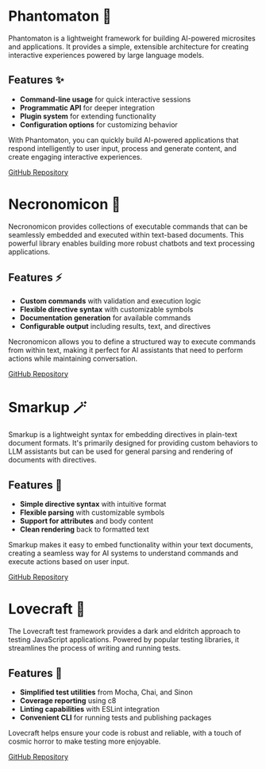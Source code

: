 # Phantomaton 🔮

Phantomaton is a lightweight framework for building AI-powered microsites and applications. It provides a simple, extensible architecture for creating interactive experiences powered by large language models.

## Features ✨

- **Command-line usage** for quick interactive sessions
- **Programmatic API** for deeper integration
- **Plugin system** for extending functionality
- **Configuration options** for customizing behavior

With Phantomaton, you can quickly build AI-powered applications that respond intelligently to user input, process and generate content, and create engaging interactive experiences.

[GitHub Repository](https://github.com/phantomaton-ai/phantomaton)

# Necronomicon 📖

Necronomicon provides collections of executable commands that can be seamlessly embedded and executed within text-based documents. This powerful library enables building more robust chatbots and text processing applications.

## Features ⚡️

- **Custom commands** with validation and execution logic
- **Flexible directive syntax** with customizable symbols
- **Documentation generation** for available commands
- **Configurable output** including results, text, and directives

Necronomicon allows you to define a structured way to execute commands from within text, making it perfect for AI assistants that need to perform actions while maintaining conversation.

[GitHub Repository](https://github.com/phantomaton-ai/necronomicon)

# Smarkup 🪄

Smarkup is a lightweight syntax for embedding directives in plain-text document formats. It's primarily designed for providing custom behaviors to LLM assistants but can be used for general parsing and rendering of documents with directives.

## Features 📝

- **Simple directive syntax** with intuitive format
- **Flexible parsing** with customizable symbols
- **Support for attributes** and body content
- **Clean rendering** back to formatted text

Smarkup makes it easy to embed functionality within your text documents, creating a seamless way for AI systems to understand commands and execute actions based on user input.

[GitHub Repository](https://github.com/phantomaton-ai/smarkup)

# Lovecraft 🐙

The Lovecraft test framework provides a dark and eldritch approach to testing JavaScript applications. Powered by popular testing libraries, it streamlines the process of writing and running tests.

## Features 🧪

- **Simplified test utilities** from Mocha, Chai, and Sinon
- **Coverage reporting** using c8
- **Linting capabilities** with ESLint integration
- **Convenient CLI** for running tests and publishing packages

Lovecraft helps ensure your code is robust and reliable, with a touch of cosmic horror to make testing more enjoyable.

[GitHub Repository](https://github.com/phantomaton-ai/lovecraft)
